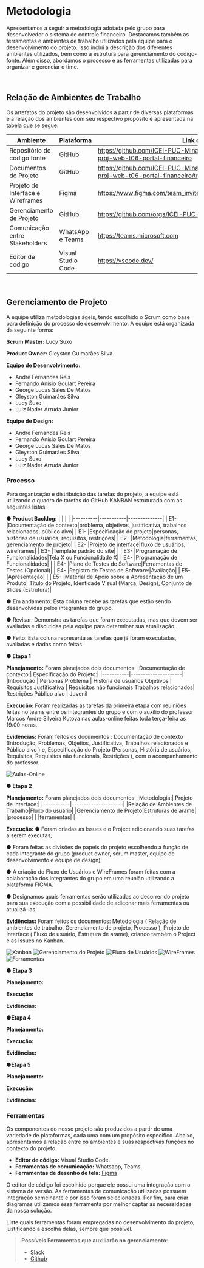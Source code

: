 
# Metodologia

Apresentamos a seguir a metodologia adotada pelo grupo para desenvolvedor o sistema de controle financeiro. Destacamos também as ferramentas e ambientes de trabalho utilizados pela equipe para o desenvolvimento do projeto. Isso inclui a descrição dos diferentes ambientes utilizados, bem como a estrutura para gerenciamento do código-fonte. Além disso, abordamos o processo e as ferramentas utilizadas para organizar e gerenciar o time.

<br>


## Relação de Ambientes de Trabalho

Os artefatos do projeto são desenvolvidos a partir de diversas plataformas e a relação dos ambientes com seu respectivo propósito é apresentada na tabela que se segue:

|Ambiente    | Plataforma  | Link de Acesso |
|-----------|---------------------|-------------------|
|Repositório de código fonte| GitHub |https://github.com/ICEI-PUC-Minas-PMV-ADS/pmv-ads-2023-1-e1-proj-web-t06-portal-financeiro  | 
|Documentos do Projeto| GitHub | https://github.com/ICEI-PUC-Minas-PMV-ADS/pmv-ads-2023-1-e1-proj-web-t06-portal-financeiro/tree/main/docs |
|Projeto de Interface e Wireframes| Figma | https://www.figma.com/team_invite/redeem/m2iPoeeV0mD8wRWqAdBlXy |
|Gerenciamento de Projeto| GitHub | https://github.com/orgs/ICEI-PUC-Minas-PMV-ADS/projects/333 |
|Comunicação entre Stakeholders | WhatsApp e Teams |  https://teams.microsoft.com  |
|Editor de código | Visual Studio Code| https://vscode.dev/ |
<br>

## Gerenciamento de Projeto

A equipe utiliza metodologias ágeis, tendo escolhido o Scrum como base para definição do processo de desenvolvimento.
A equipe está organizada da seguinte forma:

**Scrum Master:** Lucy Suxo

**Product Owner:** Gleyston Guimarães Silva

**Equipe de Desenvolvimento:** 
- André Fernandes Reis
- Fernando Anísio Goulart Pereira
- George Lucas Sales De Matos
- Gleyston Guimarães Silva
- Lucy Suxo
- Luiz Nader Arruda Junior

**Equipe de Design:**
- André Fernandes Reis
- Fernando Anísio Goulart Pereira
- George Lucas Sales De Matos
- Gleyston Guimarães Silva
- Lucy Suxo
- Luiz Nader Arruda Junior

### Processo

Para organização e distribuição das tarefas do projeto, a equipe está utilizando o quadro de tarefas do GitHub KANBAN estruturado com as seguintes listas:

**● Product Backlog:** 
|     |     |      |
|----------|-----------|--------------|
| E1- |Documentação de contexto|problema, objetivos, justificativa, trabalhos relacionados, público alvo|
| E1- |Especificação do projeto|personas, histórias de usuários, requisitos, restrições|
| E2- |Metodologia|ferramentas, gerenciamento de projeto|
| E2- |Projeto de interface|fluxo de usuários, wireframes|
| E3- |Template padrão do site|  |
| E3- |Programação de Funcionalidades|Tela X ou Funcionalidade X|
| E4- |Programação de Funcionalidades| |
| E4- |Plano de Testes de Software|Ferramentas de Testes (Opcional)|
| E4- |Registro de Testes de Software:|Avaliação|
| E5- |Apresentação| |
| E5- |Material de Apoio sobre a Apresentação de um Produto| Título do Projeto, Identidade Visual (Marca, Design), Conjunto de Slides (Estrutura)|

● Em andamento: Esta coluna recebe as tarefas que estão sendo desenvolvidas pelos integrantes do grupo.

● Revisar: Demonstra as tarefas que foram executadas, mas que devem ser avaliadas e discutidas pela equipe para determinar sua atualização.

● Feito: Esta coluna representa as tarefas que já foram executadas, avaliadas e dadas como feitas.

**● Etapa 1**

**Planejamento:** Foram planejados dois documentos:
|Documentação de contexto:|  Especificação do Projeto:|
|-----------|---------------------|
|Introdução | Personas
Problema | História de usuários
Objetivos | Requisitos
Justificativa | Requisitos não funcionais
Trabalhos relacionados| Restrições
Público alvo | Juvenil

**Execução:** Foram realizadas as tarefas da primeira etapa com reuiniões feitas no teams entre os integrantes do grupo e com o auxilio do professor Marcos Andre Silveira Kutova nas aulas-online feitas toda terça-feira as 19:00 horas.


**Evidências:** Foram feitos os documentos : Documentação de contexto (Introdução, Problemas, Objetios, Justificativa, Trabalhos relacionados e Público alvo ) e, Especificação do Projeto (Personas, História de usuários, Requisitos, Requisitos não funcionais, Restrições ), com o acompanhamento do professor.

![Aulas-Online](img/aulas-online1.png)

**● Etapa 2**

**Planejamento:** Foram planejados dois documentos:
|Metodologia:| Projeto de interface:|
|-----------|---------------------|
|Relação de Ambientes de Trabalho|Fluxo do usuário|
|Gerenciamento de Projeto|Estruturas de arame|
|processo| |
|ferramentas| |


**Execução:**
● Foram criadas as Issues e o Project adicionando suas tarefas a serem executas;

● Foram feitas as divisões de papeis do projeto escolhendo a função de cada integrante do grupo (product owner, scrum master, equipe de desenvolvimento e equipe de design);

● A criação do Fluxo de Usuários e WireFrames foram feitas com a colaboração dos integrantes do grupo em uma reunião utilizando a plataforma FIGMA.

● Designamos quais ferramentas serão utilizadas ao decorrer do projeto para sua execução com a possibilidade de adiconar mais ferramentas ou atualizá-las.

**Evidências:** Foram feitos os documentos: Metodologia ( Relação de ambientes de trabalho, Gerenciamento de projeto, Processo ), Projeto de Interface ( Fluxo de usuário, Estrutura de arame), criando também o Project e as Issues no Kanban.  

![Kanban](img/Kanban1.png)
![Gerenciamento do Projeto](img/gerenciamento-do-projeto.png)
![Fluxo de Usuários](img/fluxo-de-usuario.png)
![WireFrames](img/wireframe.png)
![Ferramentas](img/relacao-de-ambiente-de-trabalho.png)

**● Etapa 3**

**Planejamento:**


**Execução:**

**Evidências:**

**●Etapa 4**

**Planejamento:**

**Execução:**

**Evidências:**

**●Etapa 5**

**Planejamento:**

**Execução:**

**Evidências:**

### Ferramentas

Os componentes do nosso projeto são produzidos a partir de uma variedade de plataformas, cada uma com um propósito específico. Abaixo, apresentamos a relação entre os ambientes e suas respectivas funções no contexto do projeto.

* **Editor de código:** Visual Studio Code.
* **Ferramentas de comunicação:** Whatsapp, Teams.
* **Ferramentas de desenho de tela:** [Figma](https://www.figma.com/team_invite/redeem/m2iPoeeV0mD8wRWqAdBlXy)

O editor de código foi escolhido porque ele possui uma integração com o
sistema de versão. As ferramentas de comunicação utilizadas possuem
integração semelhante e por isso foram selecionadas. Por fim, para criar
diagramas utilizamos essa ferramenta por melhor captar as
necessidades da nossa solução.

Liste quais ferramentas foram empregadas no desenvolvimento do projeto, justificando a escolha delas, sempre que possível.
 
> **Possíveis Ferramentas que auxiliarão no gerenciamento**: 
> - [Slack](https://slack.com/)
> - [Github](https://github.com/)
